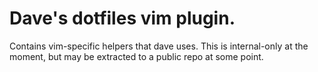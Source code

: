 # Dave's dotfiles vim plugin.

Contains vim-specific helpers that dave uses. This is internal-only at the moment, but may be extracted to a public repo at some point.

